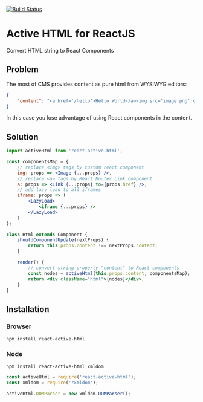 [![Build Status](https://travis-ci.org/shtrihstr/react-active-html.svg?branch=master)](https://travis-ci.org/shtrihstr/react-active-html)

# Active HTML for ReactJS
Convert HTML string to React Components

## Problem
The most of CMS provides content as pure html from WYSIWYG editors:
```json
{
    "content": "<a href='/hello'>Hello World</a><img src='image.png' class='main-image' alt='' /><p>Lorem ipsum...</p>"
}
```
In this case you lose advantage of using React components in the content.

## Solution
```jsx
import activeHtml from 'react-active-html';

const componentsMap = {
    // replace <img> tags by custom react component
    img: props => <Image {...props} />,
    // replace <a> tags by React Router Link component
    a: props => <Link {...props} to={props.href} />,
    // add lazy load to all iframes
    iframe: props => (
        <LazyLoad>
            <iframe {...props} />
        </LazyLoad>
    )
};

class Html extends Component {
    shouldComponentUpdate(nextProps) {
        return this.props.content !== nextProps.content;
    }

    render() {
        // convert string property "content" to React components
        const nodes = activeHtml(this.props.content, componentsMap);
        return <div className="html">{nodes}</div>;
    }
}
```

## Installation
### Browser
    npm install react-active-html
### Node
    npm install react-active-html xmldom
```js
const activeHtml = require('react-active-html');
const xmldom = require('rxmldom');

activeHtml.DOMParser = new xmldom.DOMParser();
```
